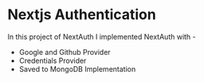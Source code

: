 # Nextjs Authentication

In this project of NextAuth I implemented NextAuth with -

- Google and Github Provider
- Credentials Provider
- Saved to MongoDB Implementation

